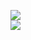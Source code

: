 [![](https://img.shields.io/badge/Made%20With-Github%20Spray-lightgrey.svg?style=for-the-badge&logo=github)](https://github.com/Annihil/github-spray#4677)  
[![](https://i.imgur.com/2DrTn0Z.gif)](https://github.com/Annihil/github-spray)